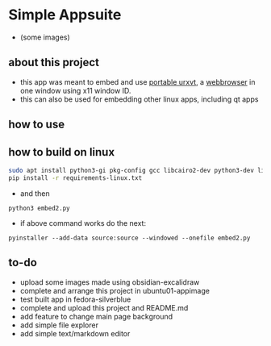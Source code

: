 # Simple Appsuite

- (some images)

## about this project
- this app was meant to embed and use [portable urxvt](https://github.com/appstew/appimage-urxvt/tree/main), a [webbrowser]() in one window using x11 window ID.
- this can also be used for embedding other linux apps, including qt apps

## how to use

## how to build on linux
```bash
sudo apt install python3-gi pkg-config gcc libcairo2-dev python3-dev libgirepository1.0-dev gir1.2-gtk-3.0 gir1.2-wnck-3.0
pip install -r requirements-linux.txt
```
- and then 
```
python3 embed2.py
```
- if above command works do the next:
```
pyinstaller --add-data source:source --windowed --onefile embed2.py
```

## to-do
- upload some images made using obsidian-excalidraw
- complete and arrange this project in ubuntu01-appimage
- test built app in fedora-silverblue
- complete and upload this project and README.md
- add feature to change main page background
- add simple file explorer
- add simple text/markdown editor
